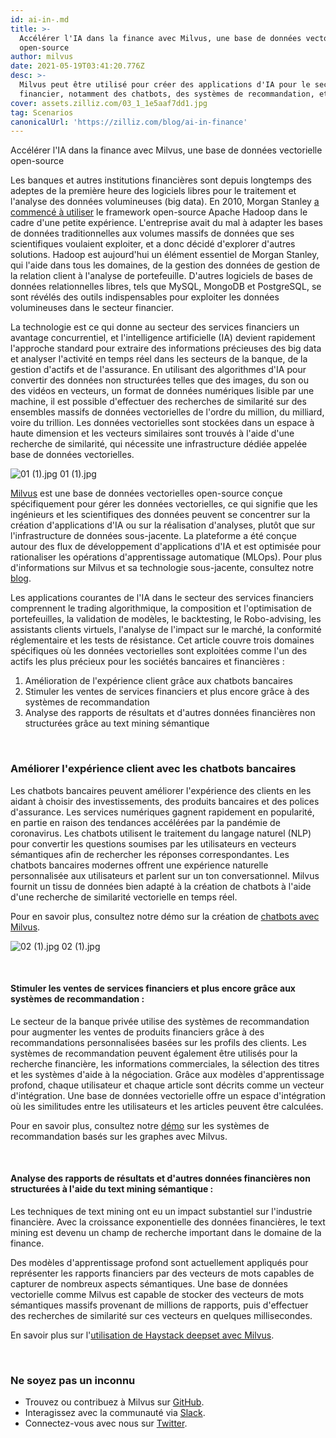 ```yaml
---
id: ai-in-.md
title: >-
  Accélérer l'IA dans la finance avec Milvus, une base de données vectorielle
  open-source
author: milvus
date: 2021-05-19T03:41:20.776Z
desc: >-
  Milvus peut être utilisé pour créer des applications d'IA pour le secteur
  financier, notamment des chatbots, des systèmes de recommandation, etc.
cover: assets.zilliz.com/03_1_1e5aaf7dd1.jpg
tag: Scenarios
canonicalUrl: 'https://zilliz.com/blog/ai-in-finance'
---
```

<custom-h1>Accélérer l'IA dans la finance avec Milvus, une base de données vectorielle open-source</custom-h1><p>Les banques et autres institutions financières sont depuis longtemps des adeptes de la première heure des logiciels libres pour le traitement et l'analyse des données volumineuses (big data). En 2010, Morgan Stanley <a href="https://www.forbes.com/sites/tomgroenfeldt/2012/05/30/morgan-stanley-takes-on-big-data-with-hadoop/?sh=19f4f8cd16db">a commencé à utiliser</a> le framework open-source Apache Hadoop dans le cadre d'une petite expérience. L'entreprise avait du mal à adapter les bases de données traditionnelles aux volumes massifs de données que ses scientifiques voulaient exploiter, et a donc décidé d'explorer d'autres solutions. Hadoop est aujourd'hui un élément essentiel de Morgan Stanley, qui l'aide dans tous les domaines, de la gestion des données de gestion de la relation client à l'analyse de portefeuille. D'autres logiciels de bases de données relationnelles libres, tels que MySQL, MongoDB et PostgreSQL, se sont révélés des outils indispensables pour exploiter les données volumineuses dans le secteur financier.</p>
<p>La technologie est ce qui donne au secteur des services financiers un avantage concurrentiel, et l'intelligence artificielle (IA) devient rapidement l'approche standard pour extraire des informations précieuses des big data et analyser l'activité en temps réel dans les secteurs de la banque, de la gestion d'actifs et de l'assurance. En utilisant des algorithmes d'IA pour convertir des données non structurées telles que des images, du son ou des vidéos en vecteurs, un format de données numériques lisible par une machine, il est possible d'effectuer des recherches de similarité sur des ensembles massifs de données vectorielles de l'ordre du million, du milliard, voire du trillion. Les données vectorielles sont stockées dans un espace à haute dimension et les vecteurs similaires sont trouvés à l'aide d'une recherche de similarité, qui nécessite une infrastructure dédiée appelée base de données vectorielles.</p>
<p>
  
   <span class="img-wrapper"> <img translate="no" src="https://assets.zilliz.com/01_1_cb99f15886.jpg" alt="01 (1).jpg" class="doc-image" id="01-(1).jpg" />
   </span> <span class="img-wrapper"> <span>01 (1).jpg</span> </span></p>
<p><a href="https://github.com/milvus-io/milvus">Milvus</a> est une base de données vectorielles open-source conçue spécifiquement pour gérer les données vectorielles, ce qui signifie que les ingénieurs et les scientifiques des données peuvent se concentrer sur la création d'applications d'IA ou sur la réalisation d'analyses, plutôt que sur l'infrastructure de données sous-jacente. La plateforme a été conçue autour des flux de développement d'applications d'IA et est optimisée pour rationaliser les opérations d'apprentissage automatique (MLOps). Pour plus d'informations sur Milvus et sa technologie sous-jacente, consultez notre <a href="https://zilliz.com/blog/Vector-Similarity-Search-Hides-in-Plain-View">blog</a>.</p>
<p>Les applications courantes de l'IA dans le secteur des services financiers comprennent le trading algorithmique, la composition et l'optimisation de portefeuilles, la validation de modèles, le backtesting, le Robo-advising, les assistants clients virtuels, l'analyse de l'impact sur le marché, la conformité réglementaire et les tests de résistance. Cet article couvre trois domaines spécifiques où les données vectorielles sont exploitées comme l'un des actifs les plus précieux pour les sociétés bancaires et financières :</p>
<ol>
<li>Amélioration de l'expérience client grâce aux chatbots bancaires</li>
<li>Stimuler les ventes de services financiers et plus encore grâce à des systèmes de recommandation</li>
<li>Analyse des rapports de résultats et d'autres données financières non structurées grâce au text mining sémantique</li>
</ol>
<p><br/></p>
<h3 id="Enhancing-customer-experience-with-banking-chatbots" class="common-anchor-header">Améliorer l'expérience client avec les chatbots bancaires</h3><p>Les chatbots bancaires peuvent améliorer l'expérience des clients en les aidant à choisir des investissements, des produits bancaires et des polices d'assurance. Les services numériques gagnent rapidement en popularité, en partie en raison des tendances accélérées par la pandémie de coronavirus. Les chatbots utilisent le traitement du langage naturel (NLP) pour convertir les questions soumises par les utilisateurs en vecteurs sémantiques afin de rechercher les réponses correspondantes. Les chatbots bancaires modernes offrent une expérience naturelle personnalisée aux utilisateurs et parlent sur un ton conversationnel. Milvus fournit un tissu de données bien adapté à la création de chatbots à l'aide d'une recherche de similarité vectorielle en temps réel.</p>
<p>Pour en savoir plus, consultez notre démo sur la création de <a href="https://zilliz.com/blog/building-intelligent-chatbot-with-nlp-and-milvus">chatbots avec Milvus</a>.</p>
<p>
  
   <span class="img-wrapper"> <img translate="no" src="https://assets.zilliz.com/02_1_8c298c45e5.jpg" alt="02 (1).jpg" class="doc-image" id="02-(1).jpg" />
   </span> <span class="img-wrapper"> <span>02 (1).jpg</span> </span></p>
<p><br/></p>
<h4 id="Boosting-financial-services-sales-and-more-with-recommender-systems" class="common-anchor-header">Stimuler les ventes de services financiers et plus encore grâce aux systèmes de recommandation :</h4><p>Le secteur de la banque privée utilise des systèmes de recommandation pour augmenter les ventes de produits financiers grâce à des recommandations personnalisées basées sur les profils des clients. Les systèmes de recommandation peuvent également être utilisés pour la recherche financière, les informations commerciales, la sélection des titres et les systèmes d'aide à la négociation. Grâce aux modèles d'apprentissage profond, chaque utilisateur et chaque article sont décrits comme un vecteur d'intégration. Une base de données vectorielle offre un espace d'intégration où les similitudes entre les utilisateurs et les articles peuvent être calculées.</p>
<p>Pour en savoir plus, consultez notre <a href="https://zilliz.com/blog/graph-based-recommendation-system-with-milvus">démo</a> sur les systèmes de recommandation basés sur les graphes avec Milvus.</p>
<p><br/></p>
<h4 id="Analyzing-earnings-reports-and-other-unstructured-financial-data-with-semantic-text-mining" class="common-anchor-header">Analyse des rapports de résultats et d'autres données financières non structurées à l'aide du text mining sémantique :</h4><p>Les techniques de text mining ont eu un impact substantiel sur l'industrie financière. Avec la croissance exponentielle des données financières, le text mining est devenu un champ de recherche important dans le domaine de la finance.</p>
<p>Des modèles d'apprentissage profond sont actuellement appliqués pour représenter les rapports financiers par des vecteurs de mots capables de capturer de nombreux aspects sémantiques. Une base de données vectorielle comme Milvus est capable de stocker des vecteurs de mots sémantiques massifs provenant de millions de rapports, puis d'effectuer des recherches de similarité sur ces vecteurs en quelques millisecondes.</p>
<p>En savoir plus sur l'<a href="https://medium.com/deepset-ai/semantic-search-with-milvus-knowledge-graph-qa-web-crawlers-and-more-837451eae9fa">utilisation de Haystack deepset avec Milvus</a>.</p>
<p><br/></p>
<h3 id="Don’t-be-a-stranger" class="common-anchor-header">Ne soyez pas un inconnu</h3><ul>
<li>Trouvez ou contribuez à Milvus sur <a href="https://github.com/milvus-io/milvus/">GitHub</a>.</li>
<li>Interagissez avec la communauté via <a href="https://join.slack.com/t/milvusio/shared_invite/zt-e0u4qu3k-bI2GDNys3ZqX1YCJ9OM~GQ">Slack</a>.</li>
<li>Connectez-vous avec nous sur <a href="https://twitter.com/milvusio">Twitter</a>.</li>
</ul>
